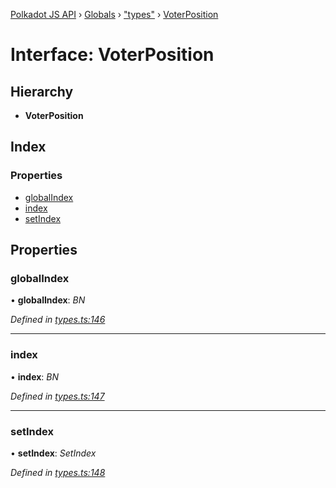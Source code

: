 [Polkadot JS API](../README.md) › [Globals](../globals.md) › ["types"](../modules/_types_.md) › [VoterPosition](_types_.voterposition.md)

# Interface: VoterPosition

## Hierarchy

* **VoterPosition**

## Index

### Properties

* [globalIndex](_types_.voterposition.md#globalindex)
* [index](_types_.voterposition.md#index)
* [setIndex](_types_.voterposition.md#setindex)

## Properties

###  globalIndex

• **globalIndex**: *BN*

*Defined in [types.ts:146](https://github.com/polkadot-js/api/blob/8d3cb72189/packages/api-derive/src/types.ts#L146)*

___

###  index

• **index**: *BN*

*Defined in [types.ts:147](https://github.com/polkadot-js/api/blob/8d3cb72189/packages/api-derive/src/types.ts#L147)*

___

###  setIndex

• **setIndex**: *SetIndex*

*Defined in [types.ts:148](https://github.com/polkadot-js/api/blob/8d3cb72189/packages/api-derive/src/types.ts#L148)*
